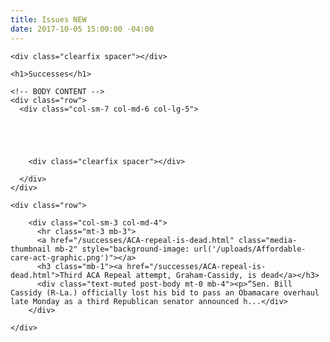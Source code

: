 ```yaml
---
title: Issues NEW
date: 2017-10-05 15:00:00 -04:00
---
```


<div class="container">

    <div class="clearfix spacer"></div>

    <h1>Successes</h1>

    <!-- BODY CONTENT -->
    <div class="row">
      <div class="col-sm-7 col-md-6 col-lg-5">
        


        

        <div class="clearfix spacer"></div>

      </div>
    </div>

    <div class="row">
      
        <div class="col-sm-3 col-md-4">
          <hr class="mt-3 mb-3">
          <a href="/successes/ACA-repeal-is-dead.html" class="media-thumbnail mb-2" style="background-image: url('/uploads/Affordable-care-act-graphic.png')"></a>
          <h3 class="mb-1"><a href="/successes/ACA-repeal-is-dead.html">Third ACA Repeal attempt, Graham-Cassidy, is dead</a></h3>
          <div class="text-muted post-body mt-0 mb-4"><p>“Sen. Bill Cassidy (R-La.) officially lost his bid to pass an Obamacare overhaul late Monday as a third Republican senator announced h...</div>
        </div>
      
    </div>

  </div><!-- END CONTAINER -->